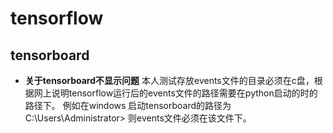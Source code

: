 # tensorflow

## tensorboard

- **关于tensorboard不显示问题**
本人测试存放events文件的目录必须在c盘，根据网上说明tensorflow运行后的events文件的路径需要在python启动的时的路径下。 
例如在windows 启动tensorboard的路径为 C:\Users\Administrator> 
则events文件必须在该文件下。
